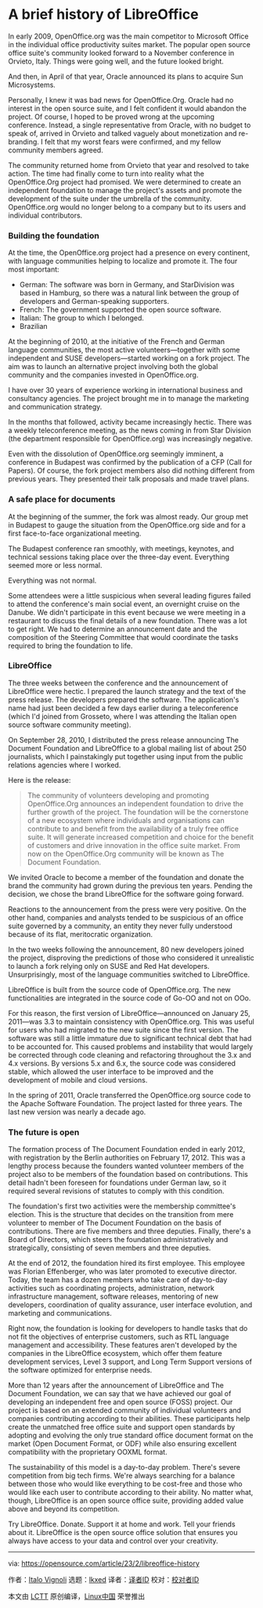 [#]: subject: "A brief history of LibreOffice"
[#]: via: "https://opensource.com/article/23/2/libreoffice-history"
[#]: author: "Italo Vignoli https://opensource.com/users/italovignoli"
[#]: collector: "lkxed"
[#]: translator: " "
[#]: reviewer: " "
[#]: publisher: " "
[#]: url: " "

A brief history of LibreOffice
======

In early 2009, OpenOffice.org was the main competitor to Microsoft Office in the individual office productivity suites market. The popular open source office suite's community looked forward to a November conference in Orvieto, Italy. Things were going well, and the future looked bright.

And then, in April of that year, Oracle announced its plans to acquire Sun Microsystems.

Personally, I knew it was bad news for OpenOffice.Org. Oracle had no interest in the open source suite, and I felt confident it would abandon the project. Of course, I hoped to be proved wrong at the upcoming conference. Instead, a single representative from Oracle, with no budget to speak of, arrived in Orvieto and talked vaguely about monetization and re-branding. I felt that my worst fears were confirmed, and my fellow community members agreed.

The community returned home from Orvieto that year and resolved to take action. The time had finally come to turn into reality what the OpenOffice.Org project had promised. We were determined to create an independent foundation to manage the project's assets and promote the development of the suite under the umbrella of the community. OpenOffice.org would no longer belong to a company but to its users and individual contributors.

### Building the foundation

At the time, the OpenOffice.org project had a presence on every continent, with language communities helping to localize and promote it. The four most important:

- German: The software was born in Germany, and StarDivision was based in Hamburg, so there was a natural link between the group of developers and German-speaking supporters.
- French: The government supported the open source software.
- Italian: The group to which I belonged.
- Brazilian

At the beginning of 2010, at the initiative of the French and German language communities, the most active volunteers—together with some independent and SUSE developers—started working on a fork project. The aim was to launch an alternative project involving both the global community and the companies invested in OpenOffice.org.

I have over 30 years of experience working in international business and consultancy agencies. The project brought me in to manage the marketing and communication strategy.

In the months that followed, activity became increasingly hectic. There was a weekly teleconference meeting, as the news coming in from Star Division (the department responsible for OpenOffice.org) was increasingly negative.

Even with the dissolution of OpenOffice.org seemingly imminent, a conference in Budapest was confirmed by the publication of a CFP (Call for Papers). Of course, the fork project members also did nothing different from previous years. They presented their talk proposals and made travel plans.

### A safe place for documents

At the beginning of the summer, the fork was almost ready. Our group met in Budapest to gauge the situation from the OpenOffice.org side and for a first face-to-face organizational meeting.

The Budapest conference ran smoothly, with meetings, keynotes, and technical sessions taking place over the three-day event. Everything seemed more or less normal.

Everything was not normal.

Some attendees were a little suspicious when several leading figures failed to attend the conference's main social event, an overnight cruise on the Danube. We didn't participate in this event because we were meeting in a restaurant to discuss the final details of a new foundation. There was a lot to get right. We had to determine an announcement date and the composition of the Steering Committee that would coordinate the tasks required to bring the foundation to life.

### LibreOffice

The three weeks between the conference and the announcement of LibreOffice were hectic. I prepared the launch strategy and the text of the press release. The developers prepared the software. The application's name had just been decided a few days earlier during a teleconference (which I'd joined from Grosseto, where I was attending the Italian open source software community meeting).

On September 28, 2010, I distributed the press release announcing The Document Foundation and LibreOffice to a global mailing list of about 250 journalists, which I painstakingly put together using input from the public relations agencies where I worked.

Here is the release:

> The community of volunteers developing and promoting OpenOffice.Org announces an independent foundation to drive the further growth of the project. The foundation will be the cornerstone of a new ecosystem where individuals and organisations can contribute to and benefit from the availability of a truly free office suite. It will generate increased competition and choice for the benefit of customers and drive innovation in the office suite market. From now on the OpenOffice.Org community will be known as The Document Foundation.

We invited Oracle to become a member of the foundation and donate the brand the community had grown during the previous ten years. Pending the decision, we chose the brand LibreOffice for the software going forward.

Reactions to the announcement from the press were very positive. On the other hand, companies and analysts tended to be suspicious of an office suite governed by a community, an entity they never fully understood because of its flat, meritocratic organization.

In the two weeks following the announcement, 80 new developers joined the project, disproving the predictions of those who considered it unrealistic to launch a fork relying only on SUSE and Red Hat developers. Unsurprisingly, most of the language communities switched to LibreOffice.

LibreOffice is built from the source code of OpenOffice.org. The new functionalities are integrated in the source code of Go-OO and not on OOo.

For this reason, the first version of LibreOffice—announced on January 25, 2011—was 3.3 to maintain consistency with OpenOffice.org. This was useful for users who had migrated to the new suite since the first version. The software was still a little immature due to significant technical debt that had to be accounted for. This caused problems and instability that would largely be corrected through code cleaning and refactoring throughout the 3.x and 4.x versions. By versions 5.x and 6.x, the source code was considered stable, which allowed the user interface to be improved and the development of mobile and cloud versions.

In the spring of 2011, Oracle transferred the OpenOffice.org source code to the Apache Software Foundation. The project lasted for three years. The last new version was nearly a decade ago.

### The future is open

The formation process of The Document Foundation ended in early 2012, with registration by the Berlin authorities on February 17, 2012. This was a lengthy process because the founders wanted volunteer members of the project also to be members of the foundation based on contributions. This detail hadn't been foreseen for foundations under German law, so it required several revisions of statutes to comply with this condition.

The foundation's first two activities were the membership committee's election. This is the structure that decides on the transition from mere volunteer to member of The Document Foundation on the basis of contributions. There are five members and three deputies. Finally, there's a Board of Directors, which steers the foundation administratively and strategically, consisting of seven members and three deputies.

At the end of 2012, the foundation hired its first employee. This employee was Florian Effenberger, who was later promoted to executive director. Today, the team has a dozen members who take care of day-to-day activities such as coordinating projects, administration, network infrastructure management, software releases, mentoring of new developers, coordination of quality assurance, user interface evolution, and marketing and communications.

Right now, the foundation is looking for developers to handle tasks that do not fit the objectives of enterprise customers, such as RTL language management and accessibility. These features aren't developed by the companies in the LibreOffice ecosystem, which offer them feature development services, Level 3 support, and Long Term Support versions of the software optimized for enterprise needs.

More than 12 years after the announcement of LibreOffice and The Document Foundation, we can say that we have achieved our goal of developing an independent free and open source (FOSS) project. Our project is based on an extended community of individual volunteers and companies contributing according to their abilities. These participants help create the unmatched free office suite and support open standards by adopting and evolving the only true standard office document format on the market (Open Document Format, or ODF) while also ensuring excellent compatibility with the proprietary OOXML format.

The sustainability of this model is a day-to-day problem. There's severe competition from big tech firms. We're always searching for a balance between those who would like everything to be cost-free and those who would like each user to contribute according to their ability. No matter what, though, LibreOffice is an open source office suite, providing added value above and beyond its competition.

Try LibreOffice. Donate. Support it at home and work. Tell your friends about it. LibreOffice is the open source office solution that ensures you always have access to your data and control over your creativity.

--------------------------------------------------------------------------------

via: https://opensource.com/article/23/2/libreoffice-history

作者：[Italo Vignoli][a]
选题：[lkxed][b]
译者：[译者ID](https://github.com/译者ID)
校对：[校对者ID](https://github.com/校对者ID)

本文由 [LCTT](https://github.com/LCTT/TranslateProject) 原创编译，[Linux中国](https://linux.cn/) 荣誉推出

[a]: https://opensource.com/users/italovignoli
[b]: https://github.com/lkxed/

